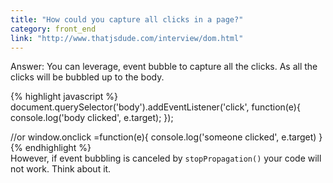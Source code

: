 ```yaml
---
title: "How could you capture all clicks in a page?"
category: front_end
link: "http://www.thatjsdude.com/interview/dom.html"
---
```

Answer: You can leverage, event bubble to capture all the clicks. As all the clicks will be bubbled up to the body.

{% highlight javascript %}
document.querySelector('body').addEventListener('click', function(e){
  console.log('body clicked', e.target);
});

//or
window.onclick =function(e){
  console.log('someone clicked', e.target)
}
{% endhighlight %}          
However, if event bubbling is canceled by `stopPropagation()` your code will not work. Think about it.


